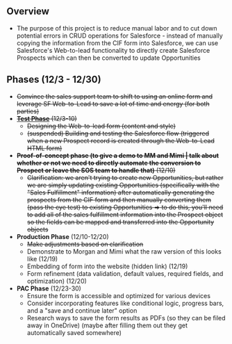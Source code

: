 ## Overview
- The purpose of this project is to reduce manual labor and to cut down potential errors in CRUD operations for Salesforce - instead of manually copying the information from the CIF form into Salesforce, we can use Salesforce's Web-to-lead functionality to directly create Salesforce Prospects which can then be converted to update Opportunities

## Phases (12/3 - 12/30)
- ~~Convince the sales support team to shift to using an online form and leverage SF Web-to-Lead to save a lot of time and energy (for both parties)~~
- ~~[**Test Phase**](https://github.com/jerrytigerxu/AVT-SOSO/blob/main/CIF-Automation/Test-Phase.md) (12/3-10)~~
  - ~~Designing the Web-to-lead form (content and style)~~
  - ~~(suspended) Building and testing the Salesforce flow (triggered when a new Prospect record is created through the Web-to-Lead HTML form)~~
- ~~**Proof-of-concept phase (to give a demo to MM and Mimi | talk about whether or not we need to directly automate the conversion to Prospect or leave the SOS team to handle that)** (12/10)~~
  - ~~Clarification: we aren't trying to create new Opportunities, but rather we are simply updating existing Opportunities (specifically with the "Sales Fulfillment" information) after automatically generating the prospects from the CIF form and then manually converting them (pass the eye test) to existing Opportunities => to do this, you'll need to add all of the sales fulfillment information into the Prospect object so the fields can be mapped and transferred into the Opportunity objects~~ 
- **Production Phase** (12/10-12/20)
  - ~~Make adjustments based on clarification~~
  - Demonstrate to Morgan and Mimi what the raw version of this looks like (12/19)
  - Embedding of form into the website (hidden link) (12/19)
  - Form refinement (data validation, default values, required fields, and optimization) (12/20)
- **PAC Phase** (12/23-30)
  - Ensure the form is accessible and optimized for various devices
  - Consider incorporating features like conditional logic, progress bars, and a "save and continue later" option
  - Research ways to save the form results as PDFs (so they can be filed away in OneDrive) (maybe after filling them out they get automatically saved somewhere)
    

    


